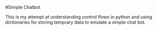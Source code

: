 #Simple Chatbot

This is my attempt at understanding control flows in python and using dictionaries for storing temprary data to emulate a simple chat bot.